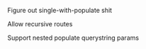 Figure out single-with-populate shit

Allow recursive routes

Support nested populate querystring params